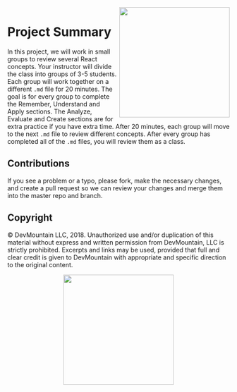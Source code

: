 <img src="https://s3.amazonaws.com/devmountain/readme-logo.png" width="250" align="right">

# Project Summary
In this project, we will work in small groups to review several React concepts. Your instructor will divide the class into groups of 3-5 students. Each group will work together on a different `.md` file for 20 minutes. The goal is for every group to complete the Remember, Understand and Apply sections. The Analyze, Evaluate and Create sections are for extra practice if you have extra time. After 20 minutes, each group will move to the next `.md` file to review different concepts. After every group has completed all of the `.md` files, you will review them as a class. 

## Contributions

If you see a problem or a typo, please fork, make the necessary changes, and create a pull request so we can review your changes and merge them into the master repo and branch.

## Copyright

© DevMountain LLC, 2018. Unauthorized use and/or duplication of this material without express and written permission from DevMountain, LLC is strictly prohibited. Excerpts and links may be used, provided that full and clear credit is given to DevMountain with appropriate and specific direction to the original content.

<p align="center">
<img src="https://s3.amazonaws.com/devmountain/readme-logo.png" width="250">
</p>
